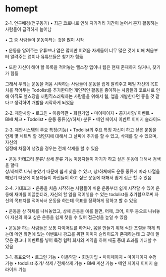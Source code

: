 # homept
2-1. 연구배경(연구동기)
• 최근 코로나로 인해 자가격리 기간이 늘어서 혼자 활동하는 사람들이 급격하게 늘어남

• 그 중 사람들이 운동이라는 것을 많이 시작

• 운동을 알려주는 유튜브나 앱은 많지만 어려움 자세들이 너무 많은 것에 비해 처음부터 알려주는 앱이나 유튜브들은 찾기가 힘듦

• 또한 자신이 해야 할 목록을 적어놓는 헬스장 앱이나 웹은 현재
존재하지 않거나, 찾기가 힘듦

그래서 우리는 운동을 처음 시작하는 사람들이 운동을 쉽게 알려주고
매일 자신의 목표치를 적어두는 Todolist를 추가한다면 개인적인 활동을 좋아하는 사람들과 코로나로 인해 아직도 헬스장을 꺼림직스러워하는 사람들을 위해서 웹, 앱을 개발한다면 좋을 것 같다고 생각하여
개발을 시작하게 되었음

2-2. 제안사항
• 로그인
• 이용약관
• 회원가입
• 마이페이지
• 공지사항/ 이벤트 
• BMI 체크
• Todolist
• 운동 종류(상/하체) 분류
• 메인 페이지 이벤트 이미지 슬라이드 

2-3. 제안시스템의 주요 특징(기능)
 • Todolist의 주요 특징
   자신이 하고 싶은 운동을 언제 몇 세트씩 할 것인지에 대해서 
   그 날짜에 추가를 할 수 있고, 삭제를 할 수 있으며, 자신의  
   일정에 차질이 생겼을 경우는 전체 삭제를 할 수 있음

 • 운동 카테고리 분류/ 상세 분류 기능
   이용자들이 자기가 하고 싶은 운동에 대해서 검색을 할때  
   상/하체로 나눠 놓았기 때문에 쉽게 찾을 수 있고,
   상/하체에도 운동 종류에 따라 나열을 해놨기 때문에 
   이용자들이 자신들이 하고 싶은 운동에 대해서 쉽게 접근 
   할 수 있음

2-4. 기대효과
 • 운동을 처음 시작하는 사람들이 쉬운 운동부터 쉽게 시작할 수 있어 운동에 재미를 이끌뿐더러, 자신의 할 일을 적어넣을 수 있는 todolist를 추가함으로써 자신의 목표치를 적어놔서 운동을 하는데 목표를 정확하게 정하고 할 수 있음

 • 운동을 상 하체를 나눠놓았고, 상체 운동을 예를 들면, 
어깨, 코어, 이두 등으로 나눠놓아 자신의 하고 싶은 운동을 쉽게 
찾을 수 있어 접근성을 높일 수 있음

• 운동을 하는 사람들은 보통 다이어트를 하거나, 몸을 만들기 위해 식단 조절을 하게 되는데 메인 화면에 있는 이벤트나 광고를 위한 
이미지 슬라이드가 존재하는데 그 곳에 알맞은 광고나 이벤트를 넣어 특정 협력 회사와 계약을 하여 매출 증대 효과를 기대할 수 있음

3-1. 목표요약
 • 로그인 기능
 • 이용약관
 • 회원가입
 • 마이페이지
 • 마이페이지 수정 기능
 • todolist 추가/ 삭제 / 전체삭제 기능
 • BMI 계산 기능
 • 메인 페이지 이미지 슬라이드 기능
